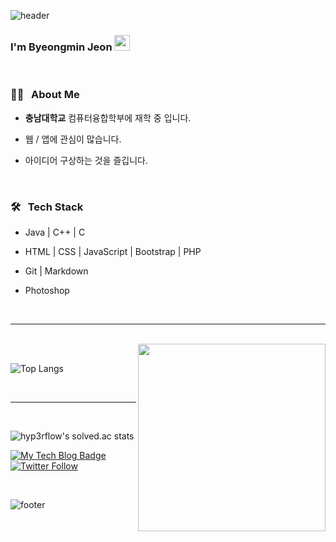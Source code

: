 
![header](https://capsule-render.vercel.app/api?type=wave&color=_#CC0000&height=300&section=header&text=Byeongmin%20Jeon&fontSize=40)

### I'm Byeongmin Jeon  <img src="https://github.com/souvikguria98/souvikguria98/blob/master/Hi.gif" width="25">

<br>

<h3> 👨🏻 &nbsp; About Me </h3>

- <b>충남대학교</b> 컴퓨터융합학부에 재학 중 입니다.

- 웹 / 앱에 관심이 많습니다.

- 아이디어 구상하는 것을 즐깁니다.


<br>


<h3>🛠 &nbsp; Tech Stack</h3>


- Java | C++ | C 

- HTML | CSS | JavaScript | Bootstrap | PHP

<!--- 🛢 &nbsp; MySQL | MongoDB -->

- Git | Markdown

- Photoshop

<br>

<hr>

<br>


<img src="https://media.giphy.com/media/17b875GGvV9m9sLmNc/giphy.gif" width="300" align='right'>

<br>


![Top Langs](https://github-readme-stats.vercel.app/api/top-langs/?username=jeonbyeongmin&show_icons=true)

<br>



<hr>

<br>


![hyp3rflow's solved.ac stats](https://github-readme-solvedac.hyp3rflow.vercel.app/api/?handle=qudals7613)

  [![My Tech Blog Badge](http://img.shields.io/badge/-My%20Tech%20blog-black?style=flat-square&logo=github&link=https://kinetic27.github.io/)](https://kinetic27.github.io/) 
  [![Twitter Follow](https://img.shields.io/twitter/follow/dev_kinetic?label=Follow%20me&style=social)](https://twitter.com/dev_kinetic)
  </div>
<br>

![footer](https://capsule-render.vercel.app/api?type=wave&color=gradient&height=150&section=footer)
